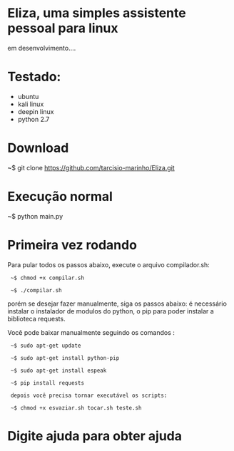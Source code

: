 # Eliza, uma simples assistente pessoal para linux 
em desenvolvimento....

# Testado:
- ubuntu
- kali linux
- deepin linux
- python 2.7

# Download
~$ git clone https://github.com/tarcisio-marinho/Eliza.git

# Execução normal
~$ python main.py

# Primeira vez rodando
Para pular todos os passos abaixo, execute o arquivo compilador.sh:

     ~$ chmod +x compilar.sh

     ~$ ./compilar.sh

porém se desejar fazer manualmente, siga os passos abaixo:
é necessário instalar o instalador de modulos do python, o pip para poder instalar a biblioteca requests.

Você pode baixar manualmente seguindo os comandos :

     ~$ sudo apt-get update 

     ~$ sudo apt-get install python-pip

     ~$ sudo apt-get install espeak

     ~$ pip install requests

     depois você precisa tornar executável os scripts:

     ~$ chmod +x esvaziar.sh tocar.sh teste.sh



# Digite ajuda para obter ajuda
